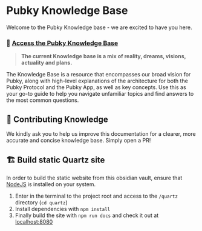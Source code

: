 # Pubky Knowledge Base

Welcome to the Pubky Knowledge base - we are excited to have you here.

### 🔗 [Access the Pubky Knowledge Base](https://pubky.org/)

> **The current Knowledge base is a mix of reality, dreams, visions, actuality and plans.**

The Knowledge Base is a resource that encompasses our broad vision for Pubky, along with high-level explanations of the architecture for both the Pubky Protocol and the Pubky App, as well as key concepts. Use this as your go-to guide to help you navigate unfamiliar topics and find answers to the most common questions.

## 📝 Contributing Knowledge

We kindly ask you to help us improve this documentation for a clearer, more accurate and concise knowledge base. Simply open a PR!

## 🏗️ Build static Quartz site

In order to build the static website from this obsidian vault, ensure that [NodeJS](https://nodejs.org/en/download/prebuilt-installer) is installed on your system.

1. Enter in the terminal to the project root and access to the `/quartz` directory (`cd quartz`)
2. Install dependencies with `npm install`
3. Finally build the site with `npm run docs` and check it out at [localhost:8080](http://localhost:8080/)
